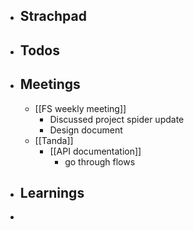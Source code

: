 - ## Strachpad
- ## Todos
- ## Meetings
	- [[FS weekly meeting]]
		- Discussed project spider update
		- Design document
	- [[Tanda]]
		- [[API documentation]]
			- go through flows
- ## Learnings
-